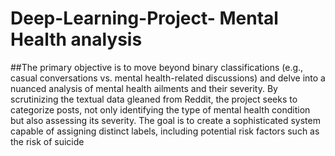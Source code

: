 # Deep-Learning-Project- Mental Health analysis
##The primary objective is to move beyond binary classifications (e.g., casual conversations vs.
mental health-related discussions) and delve into a nuanced analysis of mental health ailments
and their severity. By scrutinizing the textual data gleaned from Reddit, the project seeks to
categorize posts, not only identifying the type of mental health condition but also assessing its
severity. The goal is to create a sophisticated system capable of assigning distinct labels,
including potential risk factors such as the risk of suicide
